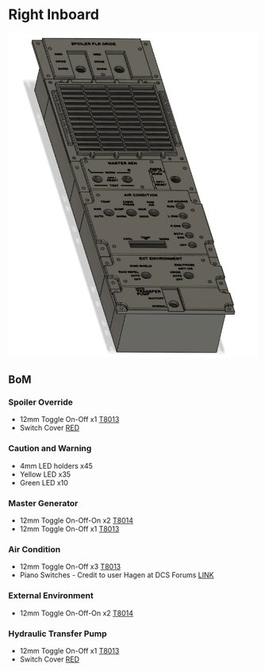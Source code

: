 # Right Inboard 

![CAD Example](cad.png)

## BoM

### Spoiler Override

- 12mm Toggle On-Off x1 [T8013](https://www.aliexpress.com/item/1005001315963290.html)
- Switch Cover [RED](https://www.aliexpress.com/item/1005006832895893.html)

### Caution and Warning

- 4mm LED holders x45 
- Yellow LED x35
- Green LED x10 

### Master Generator

- 12mm Toggle On-Off-On x2 [T8014](https://www.aliexpress.com/item/1005001315963290.html)
- 12mm Toggle On-Off x1 [T8013](https://www.aliexpress.com/item/1005001315963290.html)

### Air Condition

- 12mm Toggle On-Off x3 [T8013](https://www.aliexpress.com/item/1005001315963290.html)
- Piano Switches - Credit to user Hagen at DCS Forums [LINK](https://forum.dcs.world/topic/141193-f-14-cockpit-and-instrument-dimensions/page/38/)

### External Environment

- 12mm Toggle On-Off-On x2 [T8014](https://www.aliexpress.com/item/1005001315963290.html)

### Hydraulic Transfer Pump

- 12mm Toggle On-Off x1 [T8013](https://www.aliexpress.com/item/1005001315963290.html)
- Switch Cover [RED](https://www.aliexpress.com/item/1005006832895893.html)

